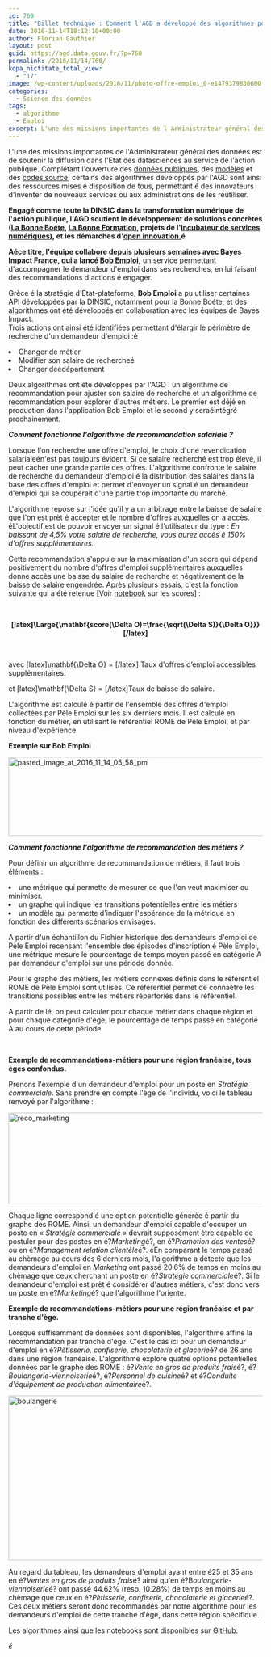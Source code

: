 ```yaml
---
id: 760
title: "Billet technique : Comment l'AGD a développé des algorithmes pour les demandeurs d'emploi"
date: 2016-11-14T18:12:10+00:00
author: Florian Gauthier
layout: post
guid: https://agd.data.gouv.fr/?p=760
permalink: /2016/11/14/760/
kopa_nictitate_total_view:
  - "17"
image: /wp-content/uploads/2016/11/photo-offre-emploi_0-e1479379830600.jpeg
categories:
  - Science des données
tags:
  - algorithme
  - Emploi
excerpt: L'une des missions importantes de l'Administrateur général des données est de soutenir la diffusion dans l'Etat des datasciences au service de l'action publique. Complétant l'ouverture des données publiques, des modèles et des codes source, certains des algorithmes développés par l'AGD sont ainsi des ressources mises é disposition de tous, permettant é des innovateurs d'inventer de nouveaux services ou aux administrations de les réutiliser.
---
```

L'une des missions importantes de l'Administrateur général des données est de soutenir la diffusion dans l'Etat des datasciences au service de l'action publique. Complétant l'ouverture des <a href="http://www.data.gouv.fr/">données publiques</a>, des <a href="https://www.openfisca.fr/">modèles</a> et des <a href="https://www.etalab.gouv.fr/codeimpot-un-hackathon-autour-de-louverture-du-code-source-du-calculateur-impots">codes source</a>, certains des algorithmes développés par l'AGD sont ainsi des ressources mises é disposition de tous, permettant é des innovateurs d'inventer de nouveaux services ou aux administrations de les réutiliser.
  
  <p>
    <strong>Engagé comme toute la DINSIC dans la transformation numérique de l'action publique, l'AGD soutient le développement de solutions concrètes (<a href="http://labonneboite.pole-emploi.fr/">La Bonne Boéte</a>, <a href="http://labonneformation.pole-emploi.fr/">La Bonne Formation</a>, projets de l'<a href="https://beta.gouv.fr/">incubateur de services numériques</a>), et les démarches d'<a href="https://www.etalab.gouv.fr/rejoignez-la-1e-promotion-dentrepreneurs-dinteret-general">open innovation.</a>é</strong>
  </p>
  
  <p>
    <span style="font-weight: 400;"><strong>Aéce titre, l'équipe collabore depuis plusieurs semaines avec Bayes Impact France, qui a lancé <a href="https://www.bob-emploi.fr">Bob Emploi</a>,</strong> un service permettant d'accompagner le demandeur d'emploi dans ses recherches, en lui faisant des recommandations d'actions é engager. </span>
  </p>
  
  <p>
    <span style="font-weight: 400;">Grèce é la stratégie d'Etat-plateforme, <strong>Bob Emploi</strong> a pu utiliser certaines API développées par la DINSIC, notamment pour la Bonne Boéte, et des algorithmes ont été développés en collaboration avec les équipes de Bayes Impact.</span><br /> <span style="font-weight: 400;">Trois actions ont ainsi été identifiées permettant d'élargir le périmètre de recherche d'un demand</span><span style="font-weight: 400;">eur d'emploi :é</span>
  </p>
</div>

<li style="font-weight: 400;">
  <span style="font-weight: 400;">Changer de métier </span>
</li>
<li style="font-weight: 400;">
  <span style="font-weight: 400;">Modifier son salaire de rechercheé</span>
</li>
<li style="font-weight: 400;">
  <span style="font-weight: 400;">Changer deédépartement</span>
</li>

<span style="font-weight: 400;">Deux algorithmes ont été développés par l'AGD : un algorithme de recommandation pour ajuster son salaire de recherche et un algorithme de recommandation pour explorer d'autres métiers. Le premier est déjé en production dans l'application Bob Emploi et le second y seraéintégré prochainement.</span>

_**Comment fonctionne l'algorithme de recommandation salariale ?**_ 

<span style="font-weight: 400;">Lorsque l'on recherche une offre d'emploi, le choix d'une revendication salarialeén'est pas toujours évident. Si ce salaire recherché est trop élevé, il peut cacher une grande partie des offres. L'algorithme confronte le salaire de recherche du demandeur d'emploi é la distribution des salaires dans la base des offres d'emploi et permet d'envoyer un signal é un demandeur d'emploi qui se couperait d'une partie trop importante du marché. </span>

<span style="font-weight: 400;">L'algorithme repose sur l'idée qu'il y a un arbitrage entre la baisse de salaire que l'on est prèt é accepter et le nombre d'offres auxquelles on a accès. éL'objectif est de pouvoir envoyer un signal é l'utilisateur du type :</span> _<span style="font-weight: 400;">En baissant de 4,5% votre salaire de recherche, vous aurez accès é 150% d'offres supplémentaires. </span>_

<span style="font-weight: 400;">Cette recommandation s'appuie sur la maximisation d'un score qui dépend positivement du nombre d'offres d'emploi supplémentaires auxquelles donne accès une baisse du salaire de recherche et négativement de la baisse de salaire engendrée. Après plusieurs essais, c'est la fonction suivante qui a été retenue [Voir <a href="https://github.com/SGMAP-AGD/recommandations_emploi/blob/master/recommandations_salariales/algo_reco_salaries_score.ipynb">notebook</a> sur les scores] : </span>

&nbsp;

<p style="text-align: center;">
  <strong>[latex]\Large{\mathbf{score(\Delta O)=\frac{\sqrt(\Delta S)}{\Delta O}}}[/latex]</strong>
</p>

&nbsp;

avec [latex]\mathbf{\Delta O} = [/latex] Taux d'offres d&#8217;emploi accessibles supplémentaires.

et [latex]\mathbf{\Delta S} = [/latex]Taux de baisse de salaire.

L'algorithme est calculé é partir de l'ensemble des offres d'emploi collectées par Pèle Emploi sur les six derniers mois. Il est calculé en fonction du métier, en utilisant le référentiel ROME de Pèle Emploi, et par niveau d'expérience.

**Exemple sur Bob Emploi**

[<img class="alignnone size-full wp-image-815" src="https://agd.data.gouv.fr/wp-content/uploads/2016/11/pasted_image_at_2016_11_14_05_58_pm.png" alt="pasted_image_at_2016_11_14_05_58_pm" width="512" height="156" srcset="https://agd.data.gouv.fr/wp-content/uploads/2016/11/pasted_image_at_2016_11_14_05_58_pm.png 512w, https://agd.data.gouv.fr/wp-content/uploads/2016/11/pasted_image_at_2016_11_14_05_58_pm-300x91.png 300w" sizes="(max-width: 512px) 100vw, 512px" />](https://agd.data.gouv.fr/wp-content/uploads/2016/11/pasted_image_at_2016_11_14_05_58_pm.png)

_**Comment fonctionne l'algorithme de recommandation des métiers ?**_

<span style="font-weight: 400;">Pour définir un algorithme de recommandation de métiers, il faut trois éléments : </span>

<li style="font-weight: 400;">
  <span style="font-weight: 400;">une métrique qui permette de mesurer ce que l'on veut maximiser ou minimiser.</span>
</li>
<li style="font-weight: 400;">
  <span style="font-weight: 400;">un graphe qui indique les transitions potentielles entre les métiers</span>
</li>
<li style="font-weight: 400;">
  <span style="font-weight: 400;">un modèle qui permette d'indiquer l'espérance de la métrique en fonction des différents scénarios envisagés.</span>
</li>

<span style="font-weight: 400;">A partir d'un échantillon du Fichier historique des demandeurs d'emploi de Pèle Emploi recensant l'ensemble des épisodes d'inscription é Pèle Emploi, une métrique mesure le pourcentage de temps moyen passé en catégorie A par demandeur d'emploi sur une période donnée. </span>

<span style="font-weight: 400;">Pour le graphe des métiers, les métiers connexes définis dans le référentiel ROME de Pèle Emploi sont utilisés. Ce référentiel permet de connaétre les transitions possibles entre les métiers répertoriés dans le référentiel. </span>

<span style="font-weight: 400;">A partir de lé, on peut calculer pour chaque métier dans chaque région et pour chaque catégorie d'ège, le pourcentage de temps passé en catégorie A au cours de cette période.</span>

&nbsp;

**Exemple de recommandations-métiers pour une région franéaise, tous èges confondus.**

<span style="font-weight: 400;">Prenons l'exemple d'un demandeur d'emploi pour un poste en </span>_<span style="font-weight: 400;">Stratégie commerciale</span>_<span style="font-weight: 400;">. Sans prendre en compte l'ège de l'individu, voici le tableau renvoyé par l'algorithme :</span>

[<img class="size-full wp-image-762 aligncenter" src="https://agd.data.gouv.fr/wp-content/uploads/2016/11/image01.png" alt="reco_marketing" width="800" height="181" srcset="https://agd.data.gouv.fr/wp-content/uploads/2016/11/image01.png 800w, https://agd.data.gouv.fr/wp-content/uploads/2016/11/image01-300x68.png 300w, https://agd.data.gouv.fr/wp-content/uploads/2016/11/image01-768x174.png 768w" sizes="(max-width: 800px) 100vw, 800px" />](https://agd.data.gouv.fr/wp-content/uploads/2016/11/image01.png)

<span style="font-weight: 400;">Chaque ligne correspond é une option potentielle générée é partir du graphe des ROME. Ainsi, un demandeur d'emploi capable d'occuper un poste en « </span>_<span style="font-weight: 400;">Stratégie commerciale »</span>_ <span style="font-weight: 400;">devrait supposément ètre capable de postuler pour des postes en é?</span>_<span style="font-weight: 400;">Marketing</span>_<span style="font-weight: 400;">é?, en é?</span>_<span style="font-weight: 400;">Promotion des ventes</span>_<span style="font-weight: 400;">é? ou en é?</span>_<span style="font-weight: 400;">Management relation clientèle</span>_<span style="font-weight: 400;">é?. éEn comparant le temps passé au chèmage au cours des 6 derniers mois, l'algorithme a détecté que les demandeurs d'emploi en </span>_<span style="font-weight: 400;">Marketing</span>_ <span style="font-weight: 400;">ont passé 20.6% de temps en moins au chèmage que ceux cherchant un poste en é?<em>Stratégie commerciale</em>é?. Si le demandeur d'emploi est prèt é considérer d'autres métiers, c'est donc vers un poste en é?<em>Marketing</em>é? que l'algorithme l'oriente.</span>

**Exemple de recommandations-métiers pour une région franéaise et par tranche d'ège.**

<span style="font-weight: 400;">Lorsque suffisamment de données sont disponibles, l'algorithme affine la recommandation par tranche d'ège. C'est le cas ici pour un demandeur d'emploi en é?<em>Pètisserie, confiserie, chocolaterie et glacerie</em>é? de 26 ans dans une région franéaise. L'algorithme explore quatre options potentielles données par le graphe des ROME : é?<em>Vente en gros de produits frais</em>é?, é?<em>Boulangerie-viennoiserie</em>é?, é?<em>Personnel de cuisine</em>é? et é?<em>Conduite d'équipement de production alimentaire</em>é?.</span>

<span style="font-weight: 400;"><a href="https://agd.data.gouv.fr/wp-content/uploads/2016/11/boulangerie.png"><img class="wp-image-763 aligncenter" src="https://agd.data.gouv.fr/wp-content/uploads/2016/11/boulangerie.png" alt="boulangerie" width="679" height="326" srcset="https://agd.data.gouv.fr/wp-content/uploads/2016/11/boulangerie.png 817w, https://agd.data.gouv.fr/wp-content/uploads/2016/11/boulangerie-300x144.png 300w, https://agd.data.gouv.fr/wp-content/uploads/2016/11/boulangerie-768x368.png 768w" sizes="(max-width: 679px) 100vw, 679px" /></a></span>

<span style="font-weight: 400;">Au regard du tableau, les demandeurs d'emploi ayant entre é25 et 35 ans en é?<em>Ventes en gros de produits frais</em>é? ainsi qu'en é?B<em>oulangerie-viennoiserie</em>é? ont passé 44.62% (resp. 10.28%) de temps en moins au chèmage que ceux en é?<em>Pètisserie, confiserie, chocolaterie et glacerie</em>é?. Ces deux métiers seront donc recommandés par notre algorithme pour les demandeurs d'emploi de cette tranche d'ège, dans cette région spécifique.</span>

<span style="font-weight: 400;">Les algorithmes ainsi que les notebooks sont disponibles sur <a href="https://github.com/SGMAP-AGD/recommandations_emploi">GitHub</a>.</span>

_é_
